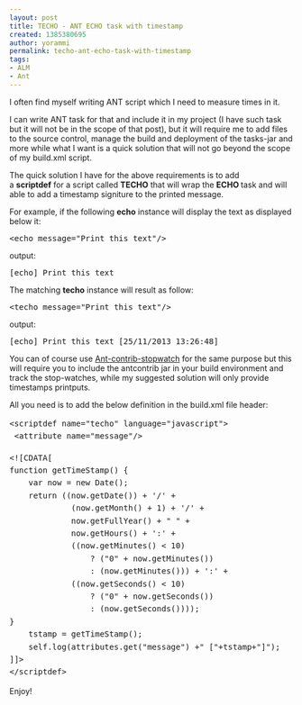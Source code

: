 ```yaml
---
layout: post
title: TECHO - ANT ECHO task with timestamp
created: 1385380695
author: yorammi
permalink: techo-ant-echo-task-with-timestamp
tags:
- ALM
- Ant
---
```

<p>I often find myself writing ANT script which I need to measure times in it.</p>

<p>I can write ANT task&nbsp;for that and include it in my project (I have such task but it will not be in the scope of that post), but it will require me to add files to the source control, manage the build and deployment of the tasks-jar and more while what I want is a quick solution that will not go beyond the scope of my build.xml script.</p>

<p>The quick solution I have for the above requirements is to add a&nbsp;<strong>scriptdef</strong>&nbsp;for a script called&nbsp;<strong>TECHO</strong> that will wrap the&nbsp;<strong>ECHO&nbsp;</strong>task and will able to add a timestamp signiture to the printed message.</p>

<p>For example, if the following&nbsp;<strong>echo</strong>&nbsp;instance will display the text as displayed below it:</p>

<pre>
&lt;echo message=&quot;Print this text&quot;/&gt;</pre>

<p>output:</p>

<pre>
[echo] Print this text</pre>

<p>The matching&nbsp;<strong>techo</strong> instance will result as follow:</p>

<pre>
&lt;techo message=&quot;Print this text&quot;/&gt;</pre>

<p>output:</p>

<pre>
[echo] Print this text [25/11/2013 13:26:48]</pre>

<p>You can of course use <a href="http://ant-contrib.sourceforge.net/tasks/tasks/stopwatch_task.html">Ant-contrib-stopwatch</a>&nbsp;for the same purpose but this will require you to include the antcontrib jar in your build environment and track the stop-watches, while my suggested solution will only provide timestamps printputs.</p>

<p>All you need is to add the below definition in the build.xml file header:</p>

<pre class="p1">
<span class="s2" style="white-space: pre-wrap; line-height: 1.6em;">&lt;</span><span class="s3" style="white-space: pre-wrap; line-height: 1.6em;">scriptdef</span><span class="s1" style="white-space: pre-wrap; line-height: 1.6em;"> </span><span class="s4" style="white-space: pre-wrap; line-height: 1.6em;">name</span><span class="s1" style="white-space: pre-wrap; line-height: 1.6em;">=</span><span style="white-space: pre-wrap; line-height: 1.6em;">&quot;techo&quot;</span><span class="s1" style="white-space: pre-wrap; line-height: 1.6em;"> </span><span class="s4" style="white-space: pre-wrap; line-height: 1.6em;">language</span><span class="s1" style="white-space: pre-wrap; line-height: 1.6em;">=</span><span style="white-space: pre-wrap; line-height: 1.6em;">&quot;javascript&quot;</span><span class="s2" style="white-space: pre-wrap; line-height: 1.6em;">&gt;
</span><span style="white-space: pre-wrap; line-height: 1.6em;"> </span><span class="s2" style="white-space: pre-wrap; line-height: 1.6em;">&lt;</span><span class="s3" style="white-space: pre-wrap; line-height: 1.6em;">attribute</span><span style="white-space: pre-wrap; line-height: 1.6em;"> </span><span class="s4" style="white-space: pre-wrap; line-height: 1.6em;">name</span><span style="white-space: pre-wrap; line-height: 1.6em;">=</span><span class="s5" style="white-space: pre-wrap; line-height: 1.6em;">&quot;message&quot;</span><span class="s2" style="white-space: pre-wrap; line-height: 1.6em;">/&gt;</span>

<span style="line-height: 1.6em;">&lt;![CDATA[
</span><span style="line-height: 1.6em;">function getTimeStamp() {
</span><span style="line-height: 1.6em;">    var now = new Date();
</span><span style="line-height: 1.6em;">    return ((now.getDate()) + &#39;/&#39; +
</span><span style="line-height: 1.6em;">             (now.getMonth() + 1) + &#39;/&#39; +
</span><span style="line-height: 1.6em;">             now.getFullYear() + &quot; &quot; +
</span><span style="line-height: 1.6em;">             now.getHours() + &#39;:&#39; +
</span><span style="line-height: 1.6em;">             ((now.getMinutes() &lt; 10)
</span><span style="line-height: 1.6em;">                 ? (&quot;0&quot; + now.getMinutes())
</span><span style="line-height: 1.6em;">                 : (now.getMinutes())) + &#39;:&#39; +
</span><span style="line-height: 1.6em;">             ((now.getSeconds() &lt; 10)
</span><span style="line-height: 1.6em;">                 ? (&quot;0&quot; + now.getSeconds())
</span><span style="line-height: 1.6em;">                 : (now.getSeconds())));
</span><span style="line-height: 1.6em;">}
</span><span style="line-height: 1.6em;">    tstamp = getTimeStamp();
</span><span style="line-height: 1.6em;">    self.log(attributes.get(&quot;message&quot;) +&quot; [&quot;+tstamp+&quot;]&quot;);
</span><span style="line-height: 1.6em;">]]&gt;
</span><span class="s2" style="line-height: 1.6em;">&lt;/</span><span style="line-height: 1.6em;">scriptdef</span><span class="s2" style="line-height: 1.6em;">&gt;</span></pre>

<p class="p5">Enjoy!</p>

<p class="p5">&nbsp;</p>
